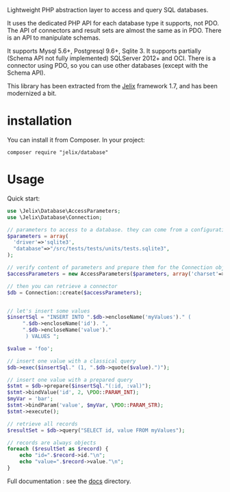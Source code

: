 Lightweight PHP abstraction layer to access and query SQL databases. 

It uses the dedicated PHP API for each database type it supports, not PDO.
The API of connectors and result sets are almost the same as in PDO. There is
an API to manipulate schemas.

It supports Mysql 5.6+, Postgresql 9.6+, Sqlite 3. It supports partially 
(Schema API not fully implemented) SQLServer 2012+ and OCI. There is a connector
using PDO, so you can use other databases (except with the Schema API).

This library has been extracted from the [Jelix](https://jelix.org) framework 1.7,
and has been modernized a bit.

# installation

You can install it from Composer. In your project:

```
composer require "jelix/database"
```

# Usage

Quick start:

```php
use \Jelix\Database\AccessParameters;
use \Jelix\Database\Connection;

// parameters to access to a database. they can come from a configuration file or else..
$parameters = array(
  'driver'=>'sqlite3',
  "database"=>"/src/tests/tests/units/tests.sqlite3",
);

// verify content of parameters and prepare them for the Connection object.
$accessParameters = new AccessParameters($parameters, array('charset'=>'UTF-8'));

// then you can retrieve a connector
$db = Connection::create($accessParameters);


// let's insert some values
$insertSql = "INSERT INTO ".$db->encloseName('myValues')." (
     ".$db->encloseName('id'). ",
     ".$db->encloseName('value')."
      ) VALUES ";

$value = 'foo';

// insert one value with a classical query
$db->exec($insertSql." (1, ".$db->quote($value).")");

// insert one value with a prepared query
$stmt = $db->prepare($insertSql."(:id, :val)");
$stmt->bindValue('id', 2, \PDO::PARAM_INT);
$myVar = 'bar';
$stmt->bindParam('value', $myVar, \PDO::PARAM_STR);
$stmt->execute();

// retrieve all records
$resultSet = $db->query("SELECT id, value FROM myValues");

// records are always objects
foreach ($resultSet as $record) {
    echo "id=".$record->id."\n";
    echo "value=".$record->value."\n";
}

```

Full documentation : see the [docs](docs/en/index.md) directory.
